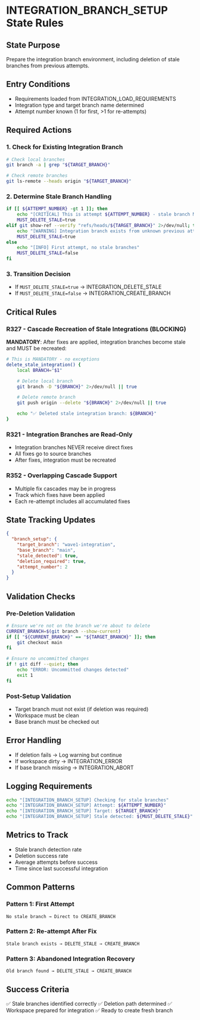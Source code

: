 # INTEGRATION_BRANCH_SETUP State Rules

## State Purpose
Prepare the integration branch environment, including deletion of stale branches from previous attempts.

## Entry Conditions
- Requirements loaded from INTEGRATION_LOAD_REQUIREMENTS
- Integration type and target branch name determined
- Attempt number known (1 for first, >1 for re-attempts)

## Required Actions

### 1. Check for Existing Integration Branch
```bash
# Check local branches
git branch -a | grep "${TARGET_BRANCH}"

# Check remote branches
git ls-remote --heads origin "${TARGET_BRANCH}"
```

### 2. Determine Stale Branch Handling
```bash
if [[ ${ATTEMPT_NUMBER} -gt 1 ]]; then
    echo "[CRITICAL] This is attempt ${ATTEMPT_NUMBER} - stale branch MUST be deleted"
    MUST_DELETE_STALE=true
elif git show-ref --verify "refs/heads/${TARGET_BRANCH}" 2>/dev/null; then
    echo "[WARNING] Integration branch exists from unknown previous attempt"
    MUST_DELETE_STALE=true
else
    echo "[INFO] First attempt, no stale branches"
    MUST_DELETE_STALE=false
fi
```

### 3. Transition Decision
- If `MUST_DELETE_STALE=true` → INTEGRATION_DELETE_STALE
- If `MUST_DELETE_STALE=false` → INTEGRATION_CREATE_BRANCH

## Critical Rules

### R327 - Cascade Recreation of Stale Integrations (BLOCKING)
**MANDATORY**: After fixes are applied, integration branches become stale and MUST be recreated:
```bash
# This is MANDATORY - no exceptions
delete_stale_integration() {
    local BRANCH="$1"

    # Delete local branch
    git branch -D "${BRANCH}" 2>/dev/null || true

    # Delete remote branch
    git push origin --delete "${BRANCH}" 2>/dev/null || true

    echo "✅ Deleted stale integration branch: ${BRANCH}"
}
```

### R321 - Integration Branches are Read-Only
- Integration branches NEVER receive direct fixes
- All fixes go to source branches
- After fixes, integration must be recreated

### R352 - Overlapping Cascade Support
- Multiple fix cascades may be in progress
- Track which fixes have been applied
- Each re-attempt includes all accumulated fixes

## State Tracking Updates
```json
{
  "branch_setup": {
    "target_branch": "wave1-integration",
    "base_branch": "main",
    "stale_detected": true,
    "deletion_required": true,
    "attempt_number": 2
  }
}
```

## Validation Checks

### Pre-Deletion Validation
```bash
# Ensure we're not on the branch we're about to delete
CURRENT_BRANCH=$(git branch --show-current)
if [[ "${CURRENT_BRANCH}" == "${TARGET_BRANCH}" ]]; then
    git checkout main
fi

# Ensure no uncommitted changes
if ! git diff --quiet; then
    echo "ERROR: Uncommitted changes detected"
    exit 1
fi
```

### Post-Setup Validation
- Target branch must not exist (if deletion was required)
- Workspace must be clean
- Base branch must be checked out

## Error Handling
- If deletion fails → Log warning but continue
- If workspace dirty → INTEGRATION_ERROR
- If base branch missing → INTEGRATION_ABORT

## Logging Requirements
```bash
echo "[INTEGRATION_BRANCH_SETUP] Checking for stale branches"
echo "[INTEGRATION_BRANCH_SETUP] Attempt: ${ATTEMPT_NUMBER}"
echo "[INTEGRATION_BRANCH_SETUP] Target: ${TARGET_BRANCH}"
echo "[INTEGRATION_BRANCH_SETUP] Stale detected: ${MUST_DELETE_STALE}"
```

## Metrics to Track
- Stale branch detection rate
- Deletion success rate
- Average attempts before success
- Time since last successful integration

## Common Patterns

### Pattern 1: First Attempt
```
No stale branch → Direct to CREATE_BRANCH
```

### Pattern 2: Re-attempt After Fix
```
Stale branch exists → DELETE_STALE → CREATE_BRANCH
```

### Pattern 3: Abandoned Integration Recovery
```
Old branch found → DELETE_STALE → CREATE_BRANCH
```

## Success Criteria
✅ Stale branches identified correctly
✅ Deletion path determined
✅ Workspace prepared for integration
✅ Ready to create fresh branch